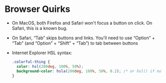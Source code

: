 # Browser Quirks

- On MacOS, both Firefox and Safari won't focus a button on click. On Safari, this is a known bug.

- On Safari, “Tab” skips buttons and links. You'll need to use “Option” + “Tab” (and “Option” + “Shift” + “Tab”) to tab between buttons

- Internet Explorer HSL syntax:

  ```css
  .colorful-thing {
    color: hsl(200deg, 100%, 50%);
    background-color: hsla(200deg, 100%, 50%, 0.2); /* or hsl() if no alpha */
  }
  ```

  

